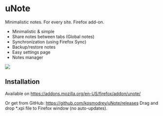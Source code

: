 # uNote
Minimalistic notes. For every site. Firefox add-on.

- Minimalistic & simple
- Share notes between tabs (Global notes)
- Synchronization (using Firefox Sync)
- Backup/restore notes
- Easy settings page
- Notes manager

![](https://addons.cdn.mozilla.net/user-media/previews/full/156/156970.png)

## Installation
Available on https://addons.mozilla.org/en-US/firefox/addon/unote/

Or get from GitHub: https://github.com/kosmodrey/uNote/releases Drag and drop *.xpi file to Firefox window (no auto-updates).
